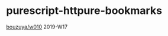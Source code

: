 # purescript-httpure-bookmarks

[bouzuya/w010][] 2019-W17

[bouzuya/w010]: https://github.com/bouzuya/w010
